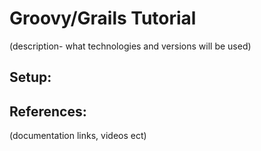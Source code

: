 # Groovy/Grails Tutorial
(description- what technologies and versions will be used)

## Setup:

## References:
(documentation links, videos ect)

